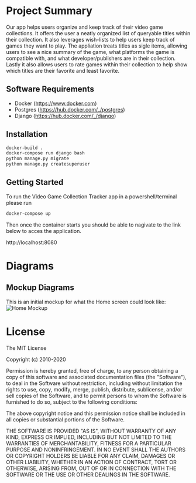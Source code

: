 # Project Summary
Our app helps users organize and keep track of their video game collections. It offers the user a neatly organized list of queryable titles within their collection. It also leverages wish-lists to help users keep track of games they want to play. The appliation treats titles as sigle items, allowing users to see a nice summary of the game, what platforms the game is compatible with, and what developer/publishers are in their collection. Lastly it also allows users to rate games within their collection to help show which titles are their favorite and least favorite. 

## Software Requirements
* Docker (https://www.docker.com)
* Postgres (https://hub.docker.com/_/postgres)
* Django (https://hub.docker.com/_/django)

## Installation
```bash
docker-build .
docker-compose run django bash
python manage.py migrate
python manage.py createsuperuser
```

## Getting Started
To run the Video Game Collection Tracker app in a powershell/terminal please run
```bash
docker-compose up
```
Then once the container starts you should be able to nagivate to the link below to acces the application.

http://localhost:8080

# Diagrams

## Mockup Diagrams
This is an initial mockup for what the Home screen could look like:
![Home Mockup](https://github.com/japerezg86/video-game-collection-tracker/images/Mockup_Home.PNG)

# License
The MIT License

Copyright (c) 2010-2020

Permission is hereby granted, free of charge, to any person obtaining a copy
of this software and associated documentation files (the "Software"), to deal
in the Software without restriction, including without limitation the rights
to use, copy, modify, merge, publish, distribute, sublicense, and/or sell
copies of the Software, and to permit persons to whom the Software is
furnished to do so, subject to the following conditions:

The above copyright notice and this permission notice shall be included in
all copies or substantial portions of the Software.

THE SOFTWARE IS PROVIDED "AS IS", WITHOUT WARRANTY OF ANY KIND, EXPRESS OR
IMPLIED, INCLUDING BUT NOT LIMITED TO THE WARRANTIES OF MERCHANTABILITY,
FITNESS FOR A PARTICULAR PURPOSE AND NONINFRINGEMENT. IN NO EVENT SHALL THE
AUTHORS OR COPYRIGHT HOLDERS BE LIABLE FOR ANY CLAIM, DAMAGES OR OTHER
LIABILITY, WHETHER IN AN ACTION OF CONTRACT, TORT OR OTHERWISE, ARISING FROM,
OUT OF OR IN CONNECTION WITH THE SOFTWARE OR THE USE OR OTHER DEALINGS IN
THE SOFTWARE.
